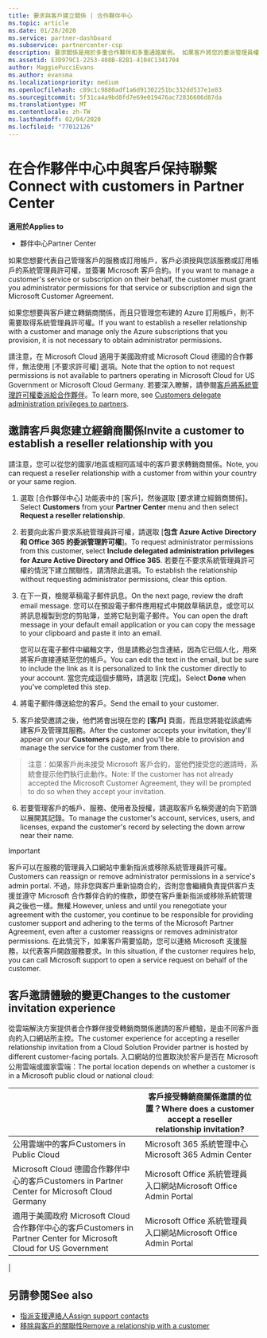 ```yaml
---
title: 要求與客戶建立關係 | 合作夥伴中心
ms.topic: article
ms.date: 01/28/2020
ms.service: partner-dashboard
ms.subservice: partnercenter-csp
description: 要求關係是用於多重合作夥伴和多重通路案例。 如果客戶將您的委派管理員權限移除，而您必須還原那些權限以提供佈建或支援時，這也會很有用。
ms.assetid: E3D979C1-2253-408B-82B1-4104C1341704
author: MaggiePucciEvans
ms.author: evansma
ms.localizationpriority: medium
ms.openlocfilehash: c89c1c9880adf1a6d91302251bc332dd537e1e83
ms.sourcegitcommit: 5f31ca4a9bd8fd7e69e019476ac72836606d87da
ms.translationtype: MT
ms.contentlocale: zh-TW
ms.lasthandoff: 02/04/2020
ms.locfileid: "77012126"
---
```

# <a name="connect-with-customers-in-partner-center"></a><span data-ttu-id="e1535-104">在合作夥伴中心中與客戶保持聯繫</span><span class="sxs-lookup"><span data-stu-id="e1535-104">Connect with customers in Partner Center</span></span>

<span data-ttu-id="e1535-105">**適用於**</span><span class="sxs-lookup"><span data-stu-id="e1535-105">**Applies to**</span></span>

-  <span data-ttu-id="e1535-106">夥伴中心</span><span class="sxs-lookup"><span data-stu-id="e1535-106">Partner Center</span></span>

<span data-ttu-id="e1535-107">如果您想要代表自己管理客戶的服務或訂用帳戶，客戶必須授與您該服務或訂用帳戶的系統管理員許可權，並簽署 Microsoft 客戶合約。</span><span class="sxs-lookup"><span data-stu-id="e1535-107">If you want to manage a customer's service or subscription on their behalf, the customer must grant you administrator permissions for that service or subscription and sign the Microsoft Customer Agreement.</span></span>

<span data-ttu-id="e1535-108">如果您想要與客戶建立轉銷商關係，而且只管理您布建的 Azure 訂用帳戶，則不需要取得系統管理員許可權。</span><span class="sxs-lookup"><span data-stu-id="e1535-108">If you want to establish a reseller relationship with a customer and manage only the Azure subscriptions that you provision, it is not necessary to obtain administrator permissions.</span></span>

<span data-ttu-id="e1535-109">請注意，在 Microsoft Cloud 適用于美國政府或 Microsoft Cloud 德國的合作夥伴，無法使用 [不要求許可權] 選項。</span><span class="sxs-lookup"><span data-stu-id="e1535-109">Note that the option to not request permissions is not available to partners operating in Microsoft Cloud for US Government or Microsoft Cloud Germany.</span></span> <span data-ttu-id="e1535-110">若要深入瞭解，請參閱[客戶將系統管理許可權委派給合作夥伴](https://docs.microsoft.com/partner-center/customers_revoke_admin_privileges)。</span><span class="sxs-lookup"><span data-stu-id="e1535-110">To learn more, see [Customers delegate administration privileges to partners](https://docs.microsoft.com/partner-center/customers_revoke_admin_privileges).</span></span>


## <a name="invite-a-customer-to-establish-a-reseller-relationship-with-you"></a><span data-ttu-id="e1535-111">邀請客戶與您建立經銷商關係</span><span class="sxs-lookup"><span data-stu-id="e1535-111">Invite a customer to establish a reseller relationship with you</span></span>

<span data-ttu-id="e1535-112">請注意，您可以從您的國家/地區或相同區域中的客戶要求轉銷商關係。</span><span class="sxs-lookup"><span data-stu-id="e1535-112">Note, you can request a reseller relationship with a customer from within your country or your same region.</span></span>

1.  <span data-ttu-id="e1535-113">選取 [合作夥伴中心] 功能表中的 [客戶]，然後選取 [要求建立經銷商關係]。</span><span class="sxs-lookup"><span data-stu-id="e1535-113">Select **Customers** from your **Partner Center** menu and then select **Request a reseller relationship**.</span></span>

2.  <span data-ttu-id="e1535-114">若要向此客戶要求系統管理員許可權，請選取 [**包含 Azure Active Directory 和 Office 365 的委派管理許可權**]。</span><span class="sxs-lookup"><span data-stu-id="e1535-114">To request administrator permissions from this customer, select **Include delegated administration privileges for Azure Active Directory and Office 365**.</span></span> <span data-ttu-id="e1535-115">若要在不要求系統管理員許可權的情況下建立關聯性，請清除此選項。</span><span class="sxs-lookup"><span data-stu-id="e1535-115">To establish the relationship without requesting administrator permissions, clear this option.</span></span> 

3.  <span data-ttu-id="e1535-116">在下一頁，檢閱草稿電子郵件訊息。</span><span class="sxs-lookup"><span data-stu-id="e1535-116">On the next page, review the draft email message.</span></span> <span data-ttu-id="e1535-117">您可以在預設電子郵件應用程式中開啟草稿訊息，或您可以將訊息複製到您的剪貼簿，並將它貼到電子郵件。</span><span class="sxs-lookup"><span data-stu-id="e1535-117">You can open the draft message in your default email application or you can copy the message to your clipboard and paste it into an email.</span></span> 

    <span data-ttu-id="e1535-118">您可以在電子郵件中編輯文字，但是請務必包含連結，因為它已個人化，用來將客戶直接連結至您的帳戶。</span><span class="sxs-lookup"><span data-stu-id="e1535-118">You can edit the text in the email, but be sure to include the link as it is personalized to link the customer directly to your account.</span></span> <span data-ttu-id="e1535-119">當您完成這個步驟時，請選取 [完成]。</span><span class="sxs-lookup"><span data-stu-id="e1535-119">Select **Done** when you've completed this step.</span></span>

3.  <span data-ttu-id="e1535-120">將電子郵件傳送給您的客戶。</span><span class="sxs-lookup"><span data-stu-id="e1535-120">Send the email to your customer.</span></span>

5.  <span data-ttu-id="e1535-121">客戶接受邀請之後，他們將會出現在您的 **\[客戶\]** 頁面，而且您將能從該處佈建客戶及管理其服務。</span><span class="sxs-lookup"><span data-stu-id="e1535-121">After the customer accepts your invitation, they'll appear on your **Customers** page, and you'll be able to provision and manage the service for the customer from there.</span></span>

><span data-ttu-id="e1535-122">注意：如果客戶尚未接受 Microsoft 客戶合約，當他們接受您的邀請時，系統會提示他們執行此動作。</span><span class="sxs-lookup"><span data-stu-id="e1535-122">Note: If the customer has not already accepted the Microsoft Customer Agreement, they will be prompted to do so when they accept your invitation.</span></span> 
 
6.  <span data-ttu-id="e1535-123">若要管理客戶的帳戶、服務、使用者及授權，請選取客戶名稱旁邊的向下箭頭以展開其記錄。</span><span class="sxs-lookup"><span data-stu-id="e1535-123">To manage the customer's account, services, users, and licenses, expand the customer's record by selecting the down arrow near their name.</span></span>


> [!IMPORTANT]  
> <span data-ttu-id="e1535-124">客戶可以在服務的管理員入口網站中重新指派或移除系統管理員許可權。</span><span class="sxs-lookup"><span data-stu-id="e1535-124">Customers can reassign or remove administrator permissions in a service's admin portal.</span></span> <span data-ttu-id="e1535-125">不過，除非您與客戶重新協商合約，否則您會繼續負責提供客戶支援並遵守 Microsoft 合作夥伴合約的條款，即使在客戶重新指派或移除系統管理員之後也一樣。無權.</span><span class="sxs-lookup"><span data-stu-id="e1535-125">However, unless and until you renegotiate your agreement with the customer, you continue to be responsible for providing customer support and adhering to the terms of the Microsoft Partner Agreement, even after a customer reassigns or removes administrator permissions.</span></span> <span data-ttu-id="e1535-126">在此情況下，如果客戶需要協助，您可以連絡 Microsoft 支援服務，以代表客戶開啟服務要求。</span><span class="sxs-lookup"><span data-stu-id="e1535-126">In this situation, if the customer requires help, you can call Microsoft support to open a service request on behalf of the customer.</span></span>

## <a name="changes-to-the-customer-invitation-experience"></a><span data-ttu-id="e1535-127">客戶邀請體驗的變更</span><span class="sxs-lookup"><span data-stu-id="e1535-127">Changes to the customer invitation experience</span></span>

<span data-ttu-id="e1535-128">從雲端解決方案提供者合作夥伴接受轉銷商關係邀請的客戶體驗，是由不同客戶面向的入口網站所主控。</span><span class="sxs-lookup"><span data-stu-id="e1535-128">The customer experience for accepting a reseller relationship invitation from a Cloud Solution Provider partner is hosted by different customer-facing portals.</span></span> <span data-ttu-id="e1535-129">入口網站的位置取決於客戶是否在 Microsoft 公用雲端或國家雲端：</span><span class="sxs-lookup"><span data-stu-id="e1535-129">The portal location depends on whether a customer is in a Microsoft public cloud or national cloud:</span></span> 

|  | <span data-ttu-id="e1535-130">客戶接受轉銷商關係邀請的位置？</span><span class="sxs-lookup"><span data-stu-id="e1535-130">Where does a customer accept a reseller relationship invitation?</span></span> |
|---------|---------
| <span data-ttu-id="e1535-131">公用雲端中的客戶</span><span class="sxs-lookup"><span data-stu-id="e1535-131">Customers in Public Cloud</span></span> | <span data-ttu-id="e1535-132">Microsoft 365 系統管理中心</span><span class="sxs-lookup"><span data-stu-id="e1535-132">Microsoft 365 Admin Center</span></span> |
| <span data-ttu-id="e1535-133">Microsoft Cloud 德國合作夥伴中心的客戶</span><span class="sxs-lookup"><span data-stu-id="e1535-133">Customers in Partner Center for Microsoft Cloud Germany</span></span> | <span data-ttu-id="e1535-134">Microsoft Office 系統管理員入口網站</span><span class="sxs-lookup"><span data-stu-id="e1535-134">Microsoft Office Admin Portal</span></span> |
| <span data-ttu-id="e1535-135">適用于美國政府 Microsoft Cloud 合作夥伴中心的客戶</span><span class="sxs-lookup"><span data-stu-id="e1535-135">Customers in Partner Center for Microsoft Cloud for US Government</span></span> | <span data-ttu-id="e1535-136">Microsoft Office 系統管理員入口網站</span><span class="sxs-lookup"><span data-stu-id="e1535-136">Microsoft Office Admin Portal</span></span> |
|

## <a name="see-also"></a><span data-ttu-id="e1535-137">另請參閱</span><span class="sxs-lookup"><span data-stu-id="e1535-137">See also</span></span>

- [<span data-ttu-id="e1535-138">指派支援連絡人</span><span class="sxs-lookup"><span data-stu-id="e1535-138">Assign support contacts</span></span>](assign-support-contacts.md)
- [<span data-ttu-id="e1535-139">移除與客戶的關聯性</span><span class="sxs-lookup"><span data-stu-id="e1535-139">Remove a relationship with a customer</span></span>](remove-a-relationship.md)
